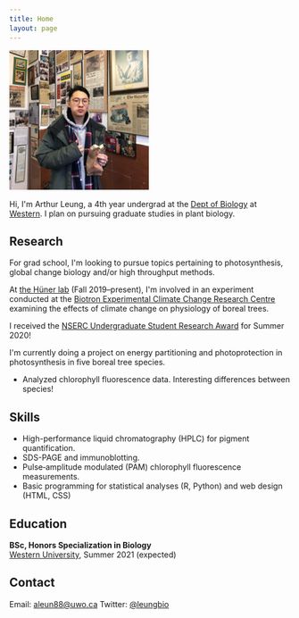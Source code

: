 ```yaml
---
title: Home
layout: page
---
```


<img src="/assets/portrait.jpg" alt="Portrait of Arthur" style="max-width: 250px"/>

Hi, I'm Arthur Leung, a 4th year undergrad at the [Dept of Biology][biology] at [Western][western]. I plan on pursuing graduate studies in plant biology.

[biology]: https://www.uwo.ca/biology/
[western]: https://www.uwo.ca/

## Research

For grad school, I'm looking to pursue topics pertaining to photosynthesis, global change biology and/or high throughput methods.

At [the Hüner lab][huner] (Fall 2019–present), I'm involved in an experiment conducted at the [Biotron Experimental Climate Change Research Centre][biotron] examining the effects of climate change on physiology of boreal trees.

I received the [NSERC Undergraduate Student Research Award][usra] for Summer 2020!

I'm currently doing a project on energy partitioning and photoprotection in photosynthesis in five boreal tree species.
- Analyzed chlorophyll fluorescence data. Interesting differences between species!

[huner]: https://www.uwo.ca/biology/directory/faculty/huner.html
[biotron]: https://www.uwo.ca/sci/research/biotron/
[usra]: https://www.nserc-crsng.gc.ca/students-etudiants/ug-pc/usra-brpc_eng.asp

## Skills

- High-performance liquid chromatography (HPLC) for pigment quantification.
- SDS-PAGE and immunoblotting.
- Pulse‐amplitude modulated (PAM) chlorophyll fluorescence measurements.
- Basic programming for statistical analyses (R, Python) and web design (HTML, CSS)

## Education

**BSc, Honors Specialization in Biology**<br>
[Western University][western], Summer 2021 (expected)

## Contact

Email: [aleun88@uwo.ca](mailto:aleun88@uwo.ca)
Twitter: [@leungbio](https://twitter.com/leungbio)
